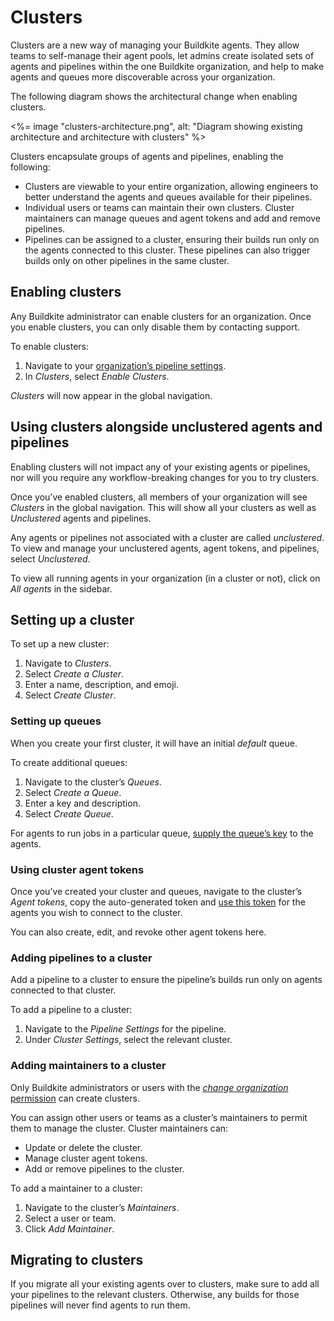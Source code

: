 # Clusters

Clusters are a new way of managing your Buildkite agents. They allow teams to self-manage their agent pools, let admins create isolated sets of agents and pipelines within the one Buildkite organization, and help to make agents and queues more discoverable across your organization.

The following diagram shows the architectural change when enabling clusters.

<%= image "clusters-architecture.png", alt: "Diagram showing existing architecture and architecture with clusters" %>

Clusters encapsulate groups of agents and pipelines, enabling the following:

* Clusters are viewable to your entire organization, allowing engineers to better understand the agents and queues available for their pipelines.
* Individual users or teams can maintain their own clusters. Cluster maintainers can manage queues and agent tokens and add and remove pipelines.
* Pipelines can be assigned to a cluster, ensuring their builds run only on the agents connected to this cluster. These pipelines can also trigger builds only on other pipelines in the same cluster.

## Enabling clusters

Any Buildkite administrator can enable clusters for an organization. Once you enable clusters, you can only disable them by contacting support.

To enable clusters:

1. Navigate to your [organization’s pipeline settings](https://buildkite.com/organizations/~/pipeline-settings).
1. In _Clusters_, select _Enable Clusters_.

_Clusters_ will now appear in the global navigation.

## Using clusters alongside unclustered agents and pipelines

Enabling clusters will not impact any of your existing agents or pipelines, nor will you require any workflow-breaking changes for you to try clusters.

Once you’ve enabled clusters, all members of your organization will see _Clusters_ in the global navigation. This will show all your clusters as well as _Unclustered_ agents and pipelines.

Any agents or pipelines not associated with a cluster are called _unclustered_. To view and manage your unclustered agents, agent tokens, and pipelines, select _Unclustered_.

To view all running agents in your organization (in a cluster or not), click on _All agents_ in the sidebar.

## Setting up a cluster

To set up a new cluster:

1. Navigate to _Clusters_.
1. Select _Create a Cluster_.
1. Enter a name, description, and emoji.
1. Select _Create Cluster_.

### Setting up queues

When you create your first cluster, it will have an initial _default_ queue.

To create additional queues:

1. Navigate to the cluster’s _Queues_.
1. Select _Create a Queue_.
1. Enter a key and description.
1. Select _Create Queue_.

For agents to run jobs in a particular queue, [supply the queue’s key](/docs/agent/v3/queues#setting-an-agents-queue) to the agents.

### Using cluster agent tokens

Once you’ve created your cluster and queues, navigate to the cluster’s _Agent tokens_, copy the auto-generated token and [use this token](/docs/agent/v3/tokens#using-and-storing-tokens) for the agents you wish to connect to the cluster.

You can also create, edit, and revoke other agent tokens here.

### Adding pipelines to a cluster

Add a pipeline to a cluster to ensure the pipeline’s builds run only on agents connected to that cluster.

To add a pipeline to a cluster:

1. Navigate to the _Pipeline Settings_ for the pipeline.
1. Under _Cluster Settings_, select the relevant cluster.

### Adding maintainers to a cluster

Only Buildkite administrators or users with the [_change organization_ permission](/docs/pipelines/permissions) can create clusters.

You can assign other users or teams as a cluster’s maintainers to permit them to manage the cluster. Cluster maintainers can:

* Update or delete the cluster.
* Manage cluster agent tokens.
* Add or remove pipelines to the cluster.

To add a maintainer to a cluster:

1. Navigate to the cluster’s _Maintainers_.
1. Select a user or team.
1. Click _Add Maintainer_.

## Migrating to clusters

If you migrate all your existing agents over to clusters, make sure to add all your pipelines to the relevant clusters. Otherwise, any builds for those pipelines will never find agents to run them.
